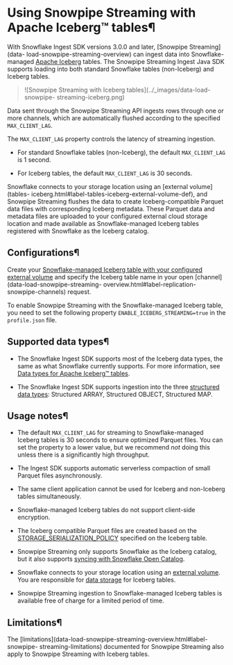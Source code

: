 # Using Snowpipe Streaming with Apache Iceberg™ tables¶

With Snowflake Ingest SDK versions 3.0.0 and later, [Snowpipe Streaming](data-
load-snowpipe-streaming-overview) can ingest data into Snowflake-managed
[Apache Iceberg](tables-iceberg) tables. The Snowpipe Streaming Ingest Java
SDK supports loading into both standard Snowflake tables (non-Iceberg) and
Iceberg tables.

> ![Snowpipe Streaming with Iceberg tables](../_images/data-load-snowpipe-
> streaming-iceberg.png)

Data sent through the Snowpipe Streaming API ingests rows through one or more
channels, which are automatically flushed according to the specified
`MAX_CLIENT_LAG`.

The `MAX_CLIENT_LAG` property controls the latency of streaming ingestion.

  * For standard Snowflake tables (non-Iceberg), the default `MAX_CLIENT_LAG` is 1 second.

  * For Iceberg tables, the default `MAX_CLIENT_LAG` is 30 seconds.

Snowflake connects to your storage location using an [external volume](tables-
iceberg.html#label-tables-iceberg-external-volume-def), and Snowpipe Streaming
flushes the data to create Iceberg-compatible Parquet data files with
corresponding Iceberg metadata. These Parquet data and metadata files are
uploaded to your configured external cloud storage location and made available
as Snowflake-managed Iceberg tables registered with Snowflake as the Iceberg
catalog.

## Configurations¶

Create your [Snowflake-managed Iceberg table with your configured external
volume](../sql-reference/sql/create-iceberg-table-snowflake) and specify the
Iceberg table name in your open [channel](data-load-snowpipe-streaming-
overview.html#label-replication-snowpipe-channels) request.

To enable Snowpipe Streaming with the Snowflake-managed Iceberg table, you
need to set the following property `ENABLE_ICEBERG_STREAMING=true` in the
`profile.json` file.

## Supported data types¶

  * The Snowflake Ingest SDK supports most of the Iceberg data types, the same as what Snowflake currently supports. For more information, see [Data types for Apache Iceberg™ tables](tables-iceberg-data-types).

  * The Snowflake Ingest SDK supports ingestion into the three [structured data types](../sql-reference/data-types-structured): Structured ARRAY, Structured OBJECT, Structured MAP.

## Usage notes¶

  * The default `MAX_CLIENT_LAG` for streaming to Snowflake-managed Iceberg tables is 30 seconds to ensure optimized Parquet files. You can set the property to a lower value, but we recommend _not_ doing this unless there is a significantly high throughput.

  * The Ingest SDK supports automatic serverless compaction of small Parquet files asynchronously.

  * The same client application cannot be used for Iceberg and non-Iceberg tables simultaneously.

  * Snowflake-managed Iceberg tables do not support client-side encryption.

  * The Iceberg compatible Parquet files are created based on the [STORAGE_SERIALIZATION_POLICY](../sql-reference/parameters.html#label-storage-serialization-policy) specified on the Iceberg table.

  * Snowpipe Streaming only supports Snowflake as the Iceberg catalog, but it also supports [syncing with Snowflake Open Catalog](tables-iceberg-open-catalog-sync).

  * Snowflake connects to your storage location using an [external volume](tables-iceberg.html#label-tables-iceberg-external-volume-def). You are responsible for [data storage](tables-iceberg.html#label-tables-iceberg-data-storage) for Iceberg tables.

  * Snowpipe Streaming ingestion to Snowflake-managed Iceberg tables is available free of charge for a limited period of time.

## Limitations¶

The [limitations](data-load-snowpipe-streaming-overview.html#label-snowpipe-
streaming-limitations) documented for Snowpipe Streaming also apply to
Snowpipe Streaming with Iceberg tables.

